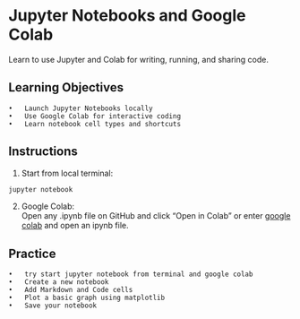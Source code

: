 
# Jupyter Notebooks and Google Colab

Learn to use Jupyter and Colab for writing, running, and sharing code.

## Learning Objectives      
	•	Launch Jupyter Notebooks locally        
	•	Use Google Colab for interactive coding     
	•	Learn notebook cell types and shortcuts     

##  Instructions     
1. Start from local terminal:      

```bash
jupyter notebook
```
2. Google Colab:        
Open any .ipynb file on GitHub and click “Open in Colab” or enter [google colab](https://colab.research.google.com/) and open an ipynb file.

## Practice
    •	try start jupyter notebook from terminal and google colab
	•	Create a new notebook
	•	Add Markdown and Code cells
	•	Plot a basic graph using matplotlib
	•	Save your notebook

